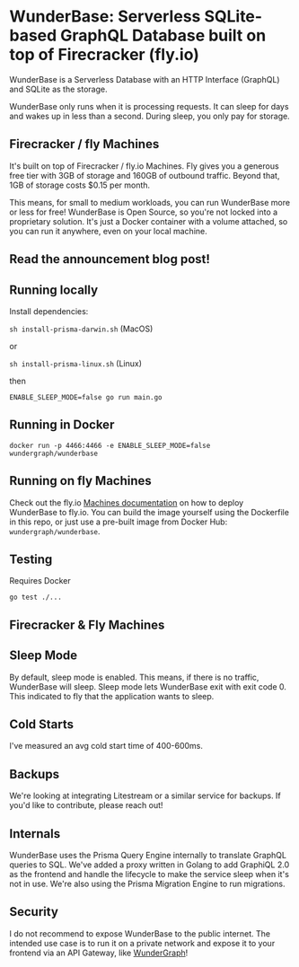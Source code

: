 # WunderBase: Serverless SQLite-based GraphQL Database built on top of Firecracker (fly.io)

WunderBase is a Serverless Database with an HTTP Interface (GraphQL) and SQLite as the storage.

WunderBase only runs when it is processing requests.
It can sleep for days and wakes up in less than a second.
During sleep, you only pay for storage.

## Firecracker / fly Machines

It's built on top of Firecracker / fly.io Machines.
Fly gives you a generous free tier with 3GB of storage and 160GB of outbound traffic.
Beyond that, 1GB of storage costs $0.15 per month.

This means, for small to medium workloads, you can run WunderBase more or less for free!
WunderBase is Open Source, so you're not locked into a proprietary solution.
It's just a Docker container with a volume attached, so you can run it anywhere,
even on your local machine.

## Read the announcement blog post!

## Running locally

Install dependencies:

`sh install-prisma-darwin.sh` (MacOS)

or 

`sh install-prisma-linux.sh` (Linux)

then 

`ENABLE_SLEEP_MODE=false go run main.go`

## Running in Docker

`docker run -p 4466:4466 -e ENABLE_SLEEP_MODE=false wundergraph/wunderbase`

## Running on fly Machines

Check out the fly.io [Machines documentation](https://fly.io/docs/reference/machines/) on how to deploy WunderBase to fly.io.
You can build the image yourself using the Dockerfile in this repo,
or just use a pre-built image from Docker Hub: `wundergraph/wunderbase`.

## Testing

Requires Docker

`go test ./...`

## Firecracker & Fly Machines

## Sleep Mode

By default, sleep mode is enabled. This means, if there is no traffic, WunderBase will sleep.
Sleep mode lets WunderBase exit with exit code 0.
This indicated to fly that the application wants to sleep.

## Cold Starts

I've measured an avg cold start time of 400-600ms.

## Backups

We're looking at integrating Litestream or a similar service for backups.
If you'd like to contribute, please reach out!

## Internals

WunderBase uses the Prisma Query Engine internally to translate GraphQL queries to SQL.
We've added a proxy written in Golang to add GraphiQL 2.0 as the frontend and handle the lifecycle to make the service sleep when it's not in use.
We're also using the Prisma Migration Engine to run migrations.

## Security

I do not recommend to expose WunderBase to the public internet.
The intended use case is to run it on a private network and expose it to your frontend via an API Gateway,
like [WunderGraph](https://github.com/wundergraph/wundergraph)!
